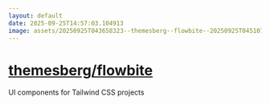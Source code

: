 ```yaml
---
layout: default
date: 2025-09-25T14:57:03.104913
image: assets/20250925T043658323--themesberg--flowbite--20250925T045107388--cropped.png
---
```


# [themesberg/flowbite](https://github.com/themesberg/flowbite)

UI components for Tailwind CSS projects
